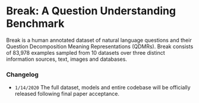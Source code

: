 # Break: A Question Understanding Benchmark

Break is a human annotated dataset of natural language questions and their Question Decomposition Meaning Representations (QDMRs). Break consists of 83,978 examples sampled from 10 datasets over three distinct information sources, text, images and databases.


### Changelog

- `1/14/2020` The full dataset, models and entire codebase will be officially released following final paper acceptance.


